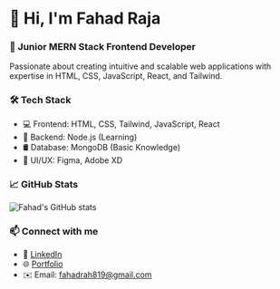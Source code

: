 # 👋 Hi, I'm Fahad Raja

### 🚀 Junior MERN Stack Frontend Developer  
Passionate about creating intuitive and scalable web applications with expertise in HTML, CSS, JavaScript, React, and Tailwind.

### 🛠️ Tech Stack  
- 💻 Frontend: HTML, CSS, Tailwind, JavaScript, React  
- 🔧 Backend: Node.js (Learning)  
- 🛢️ Database: MongoDB (Basic Knowledge)  
- 🎨 UI/UX: Figma, Adobe XD  

### 📈 GitHub Stats  
![Fahad's GitHub stats](https://github-readme-stats.vercel.app/api?username=Drakuu&show_icons=true&theme=radical)  

### 📫 Connect with me  
- 🔗 [LinkedIn](https://linkedin.com/in/your-profile)  
- 🌐 [Portfolio](https://your-portfolio-link.com)  
- ✉️ Email: fahadrah819@gmail.com
